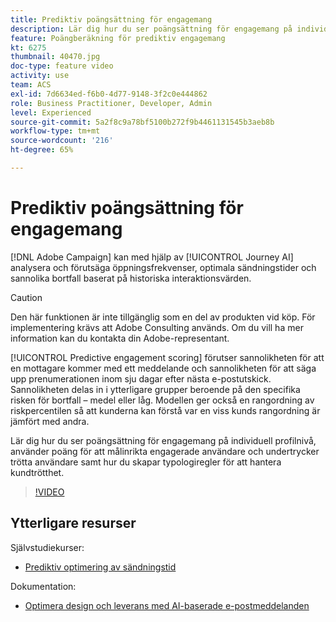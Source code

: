 ```yaml
---
title: Prediktiv poängsättning för engagemang
description: Lär dig hur du ser poängsättning för engagemang på individuell profilnivå, använder poäng för att målinrikta engagerade användare och undertrycker trötta användare samt hur du skapar typologiregler för att hantera kundtrötthet.
feature: Poängberäkning för prediktiv engagemang
kt: 6275
thumbnail: 40470.jpg
doc-type: feature video
activity: use
team: ACS
exl-id: 7d6634ed-f6b0-4d77-9148-3f2c0e444862
role: Business Practitioner, Developer, Admin
level: Experienced
source-git-commit: 5a2f8c9a78bf5100b272f9b4461131545b3aeb8b
workflow-type: tm+mt
source-wordcount: '216'
ht-degree: 65%

---
```


# Prediktiv poängsättning för engagemang

[!DNL Adobe Campaign] kan med hjälp av [!UICONTROL Journey AI] analysera och förutsäga öppningsfrekvenser, optimala sändningstider och sannolika bortfall baserat på historiska interaktionsvärden.

>[!CAUTION]
>Den här funktionen är inte tillgänglig som en del av produkten vid köp. För implementering krävs att Adobe Consulting används. Om du vill ha mer information kan du kontakta din Adobe-representant.

[!UICONTROL Predictive engagement scoring] förutser sannolikheten för att en mottagare kommer med ett meddelande och sannolikheten för att säga upp prenumerationen inom sju dagar efter nästa e-postutskick. Sannolikheten delas in i ytterligare grupper beroende på den specifika risken för bortfall – medel eller låg. Modellen ger också en rangordning av riskpercentilen så att kunderna kan förstå var en viss kunds rangordning är jämfört med andra.

Lär dig hur du ser poängsättning för engagemang på individuell profilnivå, använder poäng för att målinrikta engagerade användare och undertrycker trötta användare samt hur du skapar typologiregler för att hantera kundtrötthet.

>[!VIDEO](https://video.tv.adobe.com/v/40470?quality=12)

## Ytterligare resurser

Självstudiekurser:

* [Prediktiv optimering av sändningstid](predictive-send-time-optimization.md)

Dokumentation:

* [Optimera design och leverans med AI-baserade e-postmeddelanden](https://experienceleague.adobe.com/docs/campaign-standard/using/testing-and-sending/preparing-and-testing-messages/predictive.html?lang=en)
